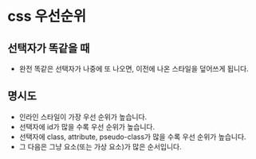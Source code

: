 # css 우선순위

## 선택자가 똑같을 때

- 완전 똑같은 선택자가 나중에 또 나오면, 이전에 나온 스타일을 덮어쓰게 됩니다.

## 명시도

- 인라인 스타일이 가장 우선 순위가 높습니다.
- 선택자에 id가 많을 수록 우선 순위가 높습니다.
- 선택자에 class, attribute, pseudo-class가 많을 수록 우선 순위가 높습니다.
- 그 다음은 그냥 요소(또는 가상 요소)가 많은 순서입니다.
